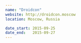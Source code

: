 ```yaml
---
name: "Droidcon"
website: http://droidcon.moscow
location: Moscow, Russia

date_start: 2015-09-25
date_end:   2015-09-27
---
```

